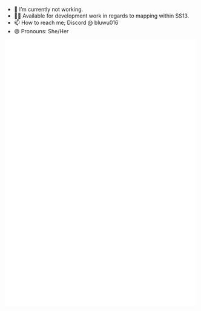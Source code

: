 - 🔭 I’m currently not working.
- 👩‍💻 Available for development work in regards to mapping within SS13.
- 📫 How to reach me; Discord @ bluwu016
- 😄 Pronouns: She/Her

![Metrics](/github-metrics.svg)
